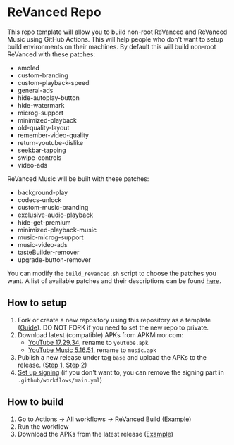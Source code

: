 # ReVanced Repo
This repo template will allow you to build non-root ReVanced and ReVanced Music using GitHub Actions. This will help people who don't want to setup build environments on their machines.
By default this will build non-root ReVanced with these patches:

- amoled
- custom-branding
- custom-playback-speed
- general-ads
- hide-autoplay-button
- hide-watermark
- microg-support
- minimized-playback
- old-quality-layout
- remember-video-quality
- return-youtube-dislike
- seekbar-tapping
- swipe-controls
- video-ads

ReVanced Music will be built with these patches:

- background-play
- codecs-unlock
- custom-music-branding
- exclusive-audio-playback
- hide-get-premium
- minimized-playback-music
- music-microg-support
- music-video-ads
- tasteBuilder-remover
- upgrade-button-remover

You can modify the `build_revanced.sh` script to choose the patches you want. A list of available patches and their descriptions can be found [here](https://github.com/LeddaZ/revanced-patches).

## How to setup
1. Fork or create a new repository using this repository as a template ([Guide](https://docs.github.com/en/repositories/creating-and-managing-repositories/creating-a-repository-from-a-template)). DO NOT FORK if you need to set the new repo to private.
2. Download latest (compatible) APKs from APKMirror.com:
     - [YouTube 17.29.34](https://www.apkmirror.com/apk/google-inc/youtube/youtube-17-29-34-release/), rename to `youtube.apk`
     - [YouTube Music 5.16.51](https://www.apkmirror.com/apk/google-inc/youtube-music/youtube-music-5-16-51-release/), rename to `music.apk`
3. Publish a new release under tag `base` and upload the APKs to the release. ([Step 1](images/release_1.png), [Step 2](images/release_2.png))
4. [Set up signing](signing.md) (if you don't want to, you can remove the signing part in `.github/workflows/main.yml`)

## How to build
1. Go to Actions -> All workflows -> ReVanced Build ([Example](images/workflow_run.png))
2. Run the workflow
3. Download the APKs from the latest release ([Example](images/build_release.png))
